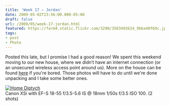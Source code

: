 ```yaml
---
title: 'Week 17 – Jordan'
date: 2009-05-02T23:56:00.000-05:00
draft: false
url: /2009/05/week-17-jordan.html
featured: https://farm4.static.flickr.com/3298/3503492624_9bba40f69c.jpg
tags: 
- post
- Photo
---
```


Posted this late, but I promise I had a good reason! We spent this weekend moving to our new house, where we didn’t have an internet connection (or an unsecured wireless access point around us). More on the house can be found [here](https://www.flickr.com/photos/jhofker/sets/72157612987309034/) if you're bored. Those photos will have to do until we're done unpacking and I take some better ones.

[![Home Diptych](https://farm4.static.flickr.com/3298/3503492624_9bba40f69c.jpg)](https://www.flickr.com/photos/jhofker/3503492624/ "Home Diptych by jhofker, on Flickr")  
Canon XSi with EF-S 18-55 f/3.5-5.6 IS @ 18mm 1/50s f/3.5 ISO 100. (2 shots)